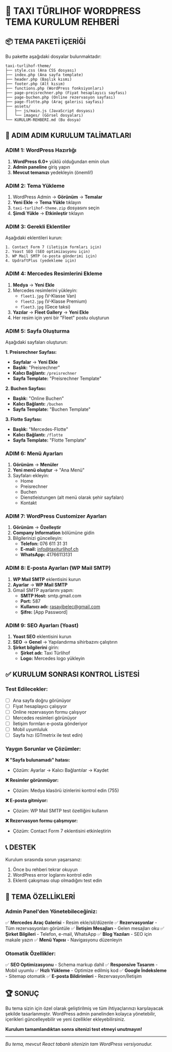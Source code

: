 # 🚀 TAXI TÜRLIHOF WORDPRESS TEMA KURULUM REHBERİ

## 📦 TEMA PAKETİ İÇERİĞİ

Bu pakette aşağıdaki dosyalar bulunmaktadır:
```
taxi-turlihof-theme/
├── style.css (Ana CSS dosyası)
├── index.php (Ana sayfa template)
├── header.php (Başlık kısmı)
├── footer.php (Alt kısım)
├── functions.php (WordPress fonksiyonları)
├── page-preisrechner.php (Fiyat hesaplayıcı sayfası)
├── page-buchen.php (Online rezervasyon sayfası)
├── page-flotte.php (Araç galerisi sayfası)
├── assets/
│   ├── js/main.js (JavaScript dosyası)
│   └── images/ (Görsel dosyaları)
└── KURULUM-REHBERI.md (Bu dosya)
```

## 🔧 ADIM ADIM KURULUM TALİMATLARI

### ADIM 1: WordPress Hazırlığı
1. **WordPress 6.0+** yüklü olduğundan emin olun
2. **Admin paneline** giriş yapın
3. **Mevcut temanızı** yedekleyin (önemli!)

### ADIM 2: Tema Yükleme
1. WordPress Admin → **Görünüm** → **Temalar**
2. **Yeni Ekle** → **Tema Yükle** tıklayın
3. `taxi-turlihof-theme.zip` dosyasını seçin
4. **Şimdi Yükle** → **Etkinleştir** tıklayın

### ADIM 3: Gerekli Eklentiler
Aşağıdaki eklentileri kurun:
```
1. Contact Form 7 (iletişim formları için)
2. Yoast SEO (SEO optimizasyonu için)
3. WP Mail SMTP (e-posta gönderimi için)
4. UpdraftPlus (yedekleme için)
```

### ADIM 4: Mercedes Resimlerini Ekleme
1. **Medya** → **Yeni Ekle**
2. Mercedes resimlerini yükleyin:
   - `fleet1.jpg` (V-Klasse Van)
   - `fleet2.jpg` (V-Klasse Premium)  
   - `fleet3.jpg` (Gece taksi)
3. **Yazılar** → **Fleet Gallery** → **Yeni Ekle**
4. Her resim için yeni bir "Fleet" postu oluşturun

### ADIM 5: Sayfa Oluşturma
Aşağıdaki sayfaları oluşturun:

**1. Preisrechner Sayfası:**
- **Sayfalar** → **Yeni Ekle**
- **Başlık:** "Preisrechner"
- **Kalıcı Bağlantı:** `/preisrechner`
- **Sayfa Template:** "Preisrechner Template"

**2. Buchen Sayfası:**
- **Başlık:** "Online Buchen"
- **Kalıcı Bağlantı:** `/buchen`
- **Sayfa Template:** "Buchen Template"

**3. Flotte Sayfası:**
- **Başlık:** "Mercedes-Flotte"
- **Kalıcı Bağlantı:** `/flotte`
- **Sayfa Template:** "Flotte Template"

### ADIM 6: Menü Ayarları
1. **Görünüm** → **Menüler**
2. **Yeni menü oluştur** → "Ana Menü"
3. Sayfaları ekleyin:
   - Home
   - Preisrechner
   - Buchen
   - Dienstleistungen (alt menü olarak şehir sayfaları)
   - Kontakt

### ADIM 7: WordPress Customizer Ayarları
1. **Görünüm** → **Özelleştir**
2. **Company Information** bölümüne gidin
3. Bilgilerinizi güncelleyin:
   - **Telefon:** 076 611 31 31
   - **E-mail:** info@taxiturlihof.ch  
   - **WhatsApp:** 41766113131

### ADIM 8: E-posta Ayarları (WP Mail SMTP)
1. **WP Mail SMTP** eklentisini kurun
2. **Ayarlar** → **WP Mail SMTP**
3. Gmail SMTP ayarlarını yapın:
   - **SMTP Host:** smtp.gmail.com
   - **Port:** 587
   - **Kullanıcı adı:** rasayibelec@gmail.com
   - **Şifre:** [App Password]

### ADIM 9: SEO Ayarları (Yoast)
1. **Yoast SEO** eklentisini kurun
2. **SEO** → **Genel** → Yapılandırma sihirbazını çalıştırın
3. **Şirket bilgilerini** girin:
   - **Şirket adı:** Taxi Türlihof
   - **Logo:** Mercedes logo yükleyin

## ✅ KURULUM SONRASI KONTROL LİSTESİ

### Test Edilecekler:
- [ ] Ana sayfa doğru görünüyor
- [ ] Fiyat hesaplayıcı çalışıyor
- [ ] Online rezervasyon formu çalışıyor
- [ ] Mercedes resimleri görünüyor
- [ ] İletişim formları e-posta gönderiyor
- [ ] Mobil uyumluluk
- [ ] Sayfa hızı (GTmetrix ile test edin)

### Yaygın Sorunlar ve Çözümler:

**❌ "Sayfa bulunamadı" hatası:**
- Çözüm: Ayarlar → Kalıcı Bağlantılar → Kaydet

**❌ Resimler görünmüyor:**
- Çözüm: Medya klasörü izinlerini kontrol edin (755)

**❌ E-posta gitmiyor:**
- Çözüm: WP Mail SMTP test özelliğini kullanın

**❌ Rezervasyon formu çalışmıyor:**
- Çözüm: Contact Form 7 eklentisini etkinleştirin

## 📞 DESTEK

Kurulum sırasında sorun yaşarsanız:
1. Önce bu rehberi tekrar okuyun
2. WordPress error loglarını kontrol edin
3. Eklenti çakışması olup olmadığını test edin

## 🎯 TEMA ÖZELLİKLERİ

### Admin Panel'den Yönetebileceğiniz:
✅ **Mercedes Araç Galerisi** - Resim ekle/sil/düzenle
✅ **Rezervasyonlar** - Tüm rezervasyonları görüntüle
✅ **İletişim Mesajları** - Gelen mesajları oku
✅ **Şirket Bilgileri** - Telefon, e-mail, WhatsApp
✅ **Blog Yazıları** - SEO için makale yazın
✅ **Menü Yapısı** - Navigasyonu düzenleyin

### Otomatik Özellikler:
✅ **SEO Optimizasyonu** - Schema markup dahil
✅ **Responsive Tasarım** - Mobil uyumlu
✅ **Hızlı Yükleme** - Optimize edilmiş kod
✅ **Google İndeksleme** - Sitemap otomatik
✅ **E-posta Bildirimleri** - Rezervasyon/İletişim

## 🏆 SONUÇ

Bu tema sizin için özel olarak geliştirilmiş ve tüm ihtiyaçlarınızı karşılayacak şekilde tasarlanmıştır. WordPress admin panelinden kolayca yönetebilir, içerikleri güncelleyebilir ve yeni özellikler ekleyebilirsiniz.

**Kurulum tamamlandıktan sonra sitenizi test etmeyi unutmayın!**

---
*Bu tema, mevcut React tabanlı sitenizin tam WordPress versiyonudur.*